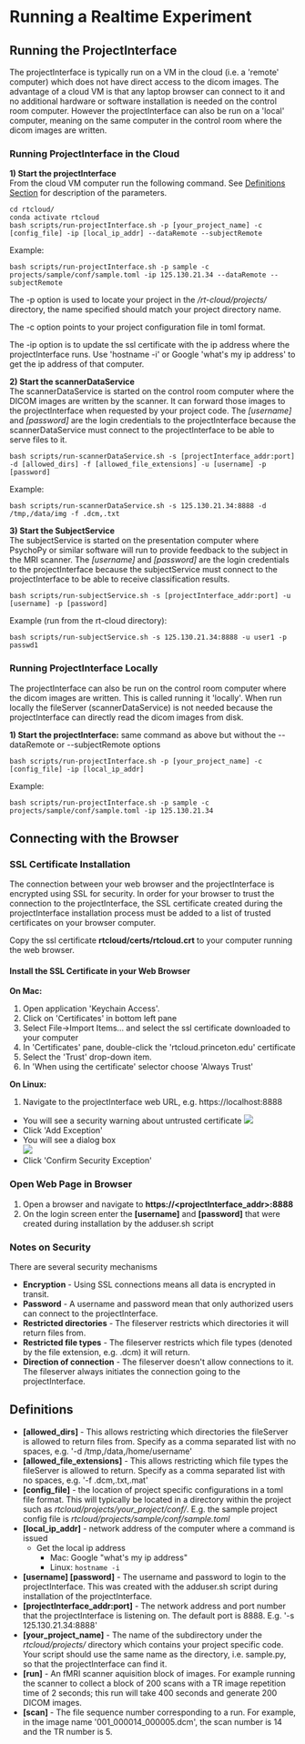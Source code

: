 # **Running a Realtime Experiment**

## **Running the ProjectInterface**
The projectInterface is typically run on a VM in the cloud (i.e. a 'remote' computer) which does not have direct access to the dicom images. The advantage of a cloud VM is that any laptop browser can connect to it and no additional hardware or software installation is needed on the control room computer. However the projectInterface can also be run on a 'local' computer, meaning on the same computer in the control room where the dicom images are written.


### **Running ProjectInterface in the Cloud**
**1) Start the projectInterface**<br>
From the cloud VM computer run the following command. See [Definitions Section](#Definitions) for description of the parameters.

    cd rtcloud/
    conda activate rtcloud
    bash scripts/run-projectInterface.sh -p [your_project_name] -c [config_file] -ip [local_ip_addr] --dataRemote --subjectRemote

Example:

    bash scripts/run-projectInterface.sh -p sample -c projects/sample/conf/sample.toml -ip 125.130.21.34 --dataRemote --subjectRemote

The -p option is used to locate your project in the */rt-cloud/projects/* directory, the name specified should match your project directory name.

The -c option points to your project configuration file in toml format.

The -ip option is to update the ssl certificate with the ip address where the projectInterface runs. Use 'hostname -i' or Google 'what's my ip address' to get the ip address of that computer.

**2) Start the scannerDataService**<br>
The scannerDataService is started on the control room computer where the DICOM images are written by the scanner. It can forward those images to the projectInterface when requested by your project code. The *[username]* and *[password]* are the login credentials to the projectInterface because the scannerDataService must connect to the projectInterface to be able to serve files to it.

    bash scripts/run-scannerDataService.sh -s [projectInterface_addr:port] -d [allowed_dirs] -f [allowed_file_extensions] -u [username] -p [password]

Example:

    bash scripts/run-scannerDataService.sh -s 125.130.21.34:8888 -d /tmp,/data/img -f .dcm,.txt

**3) Start the SubjectService**<br>
The subjectService is started on the presentation computer where PsychoPy or similar software will run to provide feedback to the subject in the MRI scanner. The *[username]* and *[password]* are the login credentials to the projectInterface because the subjectService must connect to the projectInterface to be able to receive classification results.

    bash scripts/run-subjectService.sh -s [projectInterface_addr:port] -u [username] -p [password]

Example (run from the rt-cloud directory):

    bash scripts/run-subjectService.sh -s 125.130.21.34:8888 -u user1 -p passwd1

### **Running ProjectInterface Locally**
The projectInterface can also be run on the control room computer where the dicom images are written. This is called running it 'locally'. When run locally the fileServer (scannerDataService) is not needed because the projectInterface can directly read the dicom images from disk.

**1) Start the projectInterface:** same command as above but without the --dataRemote or --subjectRemote options

    bash scripts/run-projectInterface.sh -p [your_project_name] -c [config_file] -ip [local_ip_addr]
Example:

    bash scripts/run-projectInterface.sh -p sample -c projects/sample/conf/sample.toml -ip 125.130.21.34


## **Connecting with the Browser**
### SSL Certificate Installation
The connection between your web browser and the projectInterface is encrypted using SSL for security. In order for your browser to trust the connection to the projectInterface, the SSL certificate created during the projectInterface installation process must be added to a list of trusted certificates on your browser computer.

Copy the ssl certificate **rtcloud/certs/rtcloud.crt** to your computer running the web browser.

#### Install the SSL Certificate in your Web Browser
**On Mac:**
1. Open application 'Keychain Access'.
2. Click on 'Certificates' in bottom left pane
3. Select File->Import Items... and select the ssl certificate downloaded to your computer
4. In 'Certificates' pane, double-click the 'rtcloud.princeton.edu' certificate
5. Select the 'Trust' drop-down item.
6. In 'When using the certificate' selector choose 'Always Trust'

**On Linux:**
1. Navigate to the projectInterface web URL, e.g. https://localhost:8888
- You will see a security warning about untrusted certificate
![](Firefox-certificate-error.png)
- Click 'Add Exception'
- You will see a dialog box<br>
![](Firefox-certificate-add-exception.png)
- Click 'Confirm Security Exception'

### Open Web Page in Browser
1. Open a browser and navigate to **https://<projectInterface_addr>:8888**
2. On the login screen enter the **[username]** and **[password]** that were created during installation by the adduser.sh script

### Notes on Security
There are several security mechanisms
- **Encryption** - Using SSL connections means all data is encrypted in transit.
- **Password** - A username and password mean that only authorized users can connect to the projectInterface.
- **Restricted directories** - The fileserver restricts which directories it will return files from.
- **Restricted file types** - The fileserver restricts which file types (denoted by the file extension, e.g. .dcm) it will return.
- **Direction of connection** - The fileserver doesn't allow connections to it. The fileserver always initiates the connection going to the projectInterface.

## Definitions
- **[allowed_dirs]** - This allows restricting which directories the fileServer is allowed to return files from. Specify as a comma separated list with no spaces, e.g. '-d /tmp,/data,/home/username'
- **[allowed_file_extensions]** - This allows restricting which file types the fileServer is allowed to return. Specify as a comma separated list with no spaces, e.g. '-f .dcm,.txt,.mat'
- **[config_file]** - the location of project specific configurations in a toml file format. This will typically be located in a directory within the project such as *rtcloud/projects/your_project/conf/*. E.g. the sample project config file is *rtcloud/projects/sample/conf/sample.toml*
- **[local_ip_addr]** - network address of the computer where a command is issued
    - Get the local ip address
        - Mac: Google "what's my ip address"
        - Linux: <code>hostname -i</code>
- **[username] [password]** - The username and password to login to the projectInterface. This was created with the adduser.sh script during installation of the projectInterface.
- **[projectInterface_addr:port]** - The network address and port number that the projectInterface is listening on. The default port is 8888. E.g. '-s 125.130.21.34:8888'
- **[your_project_name]** - The name of the subdirectory under the *rtcloud/projects/* directory which contains your project specific code. Your script should use the same name as the directory, i.e. sample.py, so that the projectInterface can find it.
- **[run]** - An fMRI scanner aquisition block of images. For example running the scanner to collect a block of 200 scans with a TR image repetition time of 2 seconds; this run will take 400 seconds and generate 200 DICOM images.
- **[scan]** - The file sequence number corresponding to a run. For example, in the image name '001_000014_000005.dcm', the scan number is 14 and the TR number is 5.
